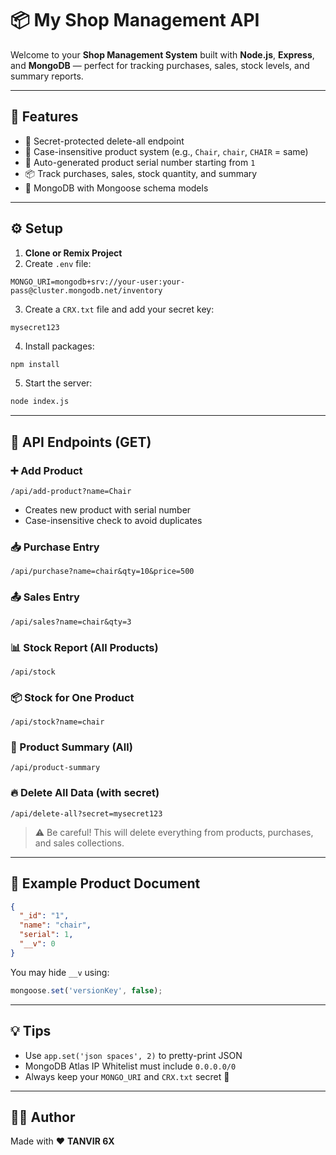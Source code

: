 # 📦 My Shop Management API

Welcome to your **Shop Management System** built with **Node.js**, **Express**, and **MongoDB** — perfect for tracking purchases, sales, stock levels, and summary reports.

---

## 🚀 Features

* 🔐 Secret-protected delete-all endpoint
* 🔄 Case-insensitive product system (e.g., `Chair`, `chair`, `CHAIR` = same)
* 🔢 Auto-generated product serial number starting from `1`
* 📦 Track purchases, sales, stock quantity, and summary
* 📁 MongoDB with Mongoose schema models

---

## ⚙️ Setup

1. **Clone or Remix Project**
2. Create `.env` file:

```env
MONGO_URI=mongodb+srv://your-user:your-pass@cluster.mongodb.net/inventory
```

3. Create a `CRX.txt` file and add your secret key:

```
mysecret123
```

4. Install packages:

```bash
npm install
```

5. Start the server:

```bash
node index.js
```

---

## 📂 API Endpoints (GET)

### ➕ Add Product

```http
/api/add-product?name=Chair
```

* Creates new product with serial number
* Case-insensitive check to avoid duplicates

### 📥 Purchase Entry

```http
/api/purchase?name=chair&qty=10&price=500
```

### 📤 Sales Entry

```http
/api/sales?name=chair&qty=3
```

### 📊 Stock Report (All Products)

```http
/api/stock
```

### 📦 Stock for One Product

```http
/api/stock?name=chair
```

### 📄 Product Summary (All)

```http
/api/product-summary
```

### 🔥 Delete All Data (with secret)

```http
/api/delete-all?secret=mysecret123
```

> ⚠️ Be careful! This will delete everything from products, purchases, and sales collections.
----
## 📘 Example Product Document

```json
{
  "_id": "1",
  "name": "chair",
  "serial": 1,
  "__v": 0
}
```

You may hide `__v` using:

```js
mongoose.set('versionKey', false);
```

---

## 💡 Tips

* Use `app.set('json spaces', 2)` to pretty-print JSON
* MongoDB Atlas IP Whitelist must include `0.0.0.0/0`
* Always keep your `MONGO_URI` and `CRX.txt` secret 🔐

---

## 🧑‍💻 Author

Made with ❤️ **TANVIR 6X**

